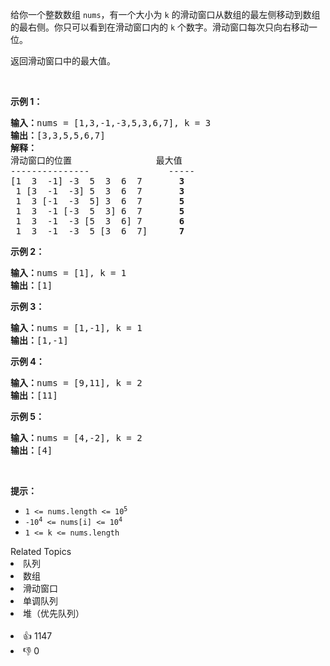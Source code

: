 <p>给你一个整数数组 <code>nums</code>，有一个大小为 <code>k</code><em> </em>的滑动窗口从数组的最左侧移动到数组的最右侧。你只可以看到在滑动窗口内的 <code>k</code> 个数字。滑动窗口每次只向右移动一位。</p>

<p>返回滑动窗口中的最大值。</p>

<p> </p>

<p><strong>示例 1：</strong></p>

<pre>
<b>输入：</b>nums = [1,3,-1,-3,5,3,6,7], k = 3
<b>输出：</b>[3,3,5,5,6,7]
<b>解释：</b>
滑动窗口的位置                最大值
---------------               -----
[1  3  -1] -3  5  3  6  7       <strong>3</strong>
 1 [3  -1  -3] 5  3  6  7       <strong>3</strong>
 1  3 [-1  -3  5] 3  6  7      <strong> 5</strong>
 1  3  -1 [-3  5  3] 6  7       <strong>5</strong>
 1  3  -1  -3 [5  3  6] 7       <strong>6</strong>
 1  3  -1  -3  5 [3  6  7]      <strong>7</strong>
</pre>

<p><strong>示例 2：</strong></p>

<pre>
<b>输入：</b>nums = [1], k = 1
<b>输出：</b>[1]
</pre>

<p><strong>示例 3：</strong></p>

<pre>
<b>输入：</b>nums = [1,-1], k = 1
<b>输出：</b>[1,-1]
</pre>

<p><strong>示例 4：</strong></p>

<pre>
<b>输入：</b>nums = [9,11], k = 2
<b>输出：</b>[11]
</pre>

<p><strong>示例 5：</strong></p>

<pre>
<b>输入：</b>nums = [4,-2], k = 2
<b>输出：</b>[4]</pre>

<p> </p>

<p><b>提示：</b></p>

<ul>
	<li><code>1 <= nums.length <= 10<sup>5</sup></code></li>
	<li><code>-10<sup>4</sup> <= nums[i] <= 10<sup>4</sup></code></li>
	<li><code>1 <= k <= nums.length</code></li>
</ul>
<div><div>Related Topics</div><div><li>队列</li><li>数组</li><li>滑动窗口</li><li>单调队列</li><li>堆（优先队列）</li></div></div><br><div><li>👍 1147</li><li>👎 0</li></div>